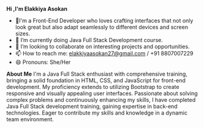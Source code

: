 **Hi ,I'm Elakkiya Asokan**
- 👀I'm a Front-End Developer who loves crafting interfaces that not only look great but also adapt seamlessly to different devices and screen sizes.
- 🌱 I’m currently doing Java Full Stack Development course.
- 💞️ I’m looking to collaborate on interesting projects and opportunities.
- 📫 How to reach me: elakkiyaasokan27@gmail.com / +91 8807007229
- 😄 Pronouns: She/Her

<!---
A-Elakkiya/A-Elakkiya is a ✨ special ✨ repository because its `README.md` (this file) appears on your GitHub profile.
You can click the Preview link to take a look at your changes.
--->

**About Me**
I'm a Java Full Stack enthusiast with comprehensive training, bringing a solid foundation in HTML, CSS, and JavaScript for front-end development. My proficiency extends to utilizing Bootstrap to create responsive and visually appealing user interfaces. Passionate about solving complex problems and continuously enhancing my skills, I have completed Java Full Stack development training, gaining expertise in back-end technologies. Eager to contribute my skills and knowledge in a dynamic team environment.



